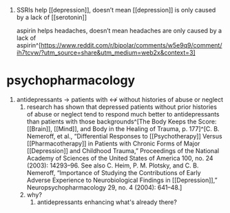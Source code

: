1. SSRIs help [[depression]], doesn’t mean [[depression]] is only caused by a lack of [[serotonin]]
   
   aspirin helps headaches, doesn’t mean headaches are only caused by a lack of aspirin^[https://www.reddit.com/r/bipolar/comments/w5e9q9/comment/ih7tcvw/?utm_source=share&utm_medium=web2x&context=3]

# psychopharmacology
1. antidepressants → patients with ↮ without histories of abuse or neglect
	1. research has shown that depressed patients without prior histories of abuse or neglect tend to respond much better to antidepressants than patients with those backgrounds^[The Body Keeps the Score: [[Brain]], [[Mind]], and Body in the Healing of Trauma, p. 177]^[C. B. Nemeroff, et al., “Differential Responses to [[Psychotherapy]] Versus [[Pharmacotherapy]] in Patients with Chronic Forms of Major [[Depression]] and Childhood Trauma,” Proceedings of the National Academy of Sciences of the United States of America 100, no. 24 (2003): 14293–96. See also C. Heim, P. M. Plotsky, and C. B. Nemeroff, “Importance of Studying the Contributions of Early Adverse Experience to Neurobiological Findings in [[Depression]],” Neuropsychopharmacology 29, no. 4 (2004): 641–48.]
	2. why?
		1. antidepressants enhancing what's already there?